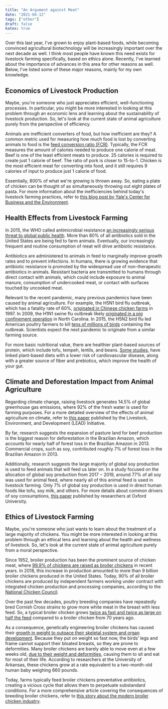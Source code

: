 ```yaml
---
title: "An Argument against Meat"
date: "2021-04-12"
tags: ["other"]
draft: false
katex: true
---
```


Over this last year, I've grown to enjoy plant-based foods, while becoming convinced agricultural biotechnology will be increasingly important over the next decade as well. I think most people have known this need exists for livestock farming specifically, based on ethics alone. Recently, I've learned about the importance of advances in this area for other reasons as well. Below, I've listed some of these major reasons, mainly for my own knowledge.

## Economics of Livestock Production

Maybe, you're someone who just appreciates efficient, well-functioning processes. In particular, you might be more interested in looking at this problem through an economic lens and learning about the sustainability of livestock production. So, let's look at the current state of animal agriculture purely from the perspective of efficiency.

Animals are inefficient converters of food, but how inefficient are they? A common metric used for measuring how much food is lost by converting animals to food is the [feed conversion ratio (FCR)](https://awellfedworld.org/feed-ratios/). Typically, the FCR measures the amount of calories needed to produce one calorie of meat. Beef is one of the least efficient meats to produce. $25$ calories is required to create just $1$ calorie of beef. The ratio of pork is closer to $15$-to-$1$. Chicken is the most efficient meat for converting into food, and it still requires $9$ calories of input to produce just $1$ calorie of food.

Essentially, $800\%$ of what we're growing is thrown away. So, eating a plate of chicken can be thought of as simultaneously throwing out eight plates of pasta. For more information about the inefficiencies behind today's livestock farming practices, refer to [this blog post by Yale's Center for Business and the Environment](https://cbey.yale.edu/our-stories/disrupting-meat).

## Health Effects from Livestock Farming

In 2015, the WHO called antimicrobial resistance [an increasingly serious threat to global public health](https://www.ncbi.nlm.nih.gov/pmc/articles/PMC4638249/). More than 80% of all antibiotics sold in the United States are being fed to farm animals. Eventually, our increasingly frequent and routine consumption of meat will drive antibiotic resistance.

Antibiotics are administered to animals in feed to marginally improve growth rates and to prevent infections. In humans, there is growing evidence that antibiotic resistance is promoted by the widespread use of non-therapeutic antibiotics in animals. Resistant bacteria are transmitted to humans through direct contact with animals, which could include exposure to animal manure, consumption of undercooked meat, or contact with surfaces touched by uncooked meat.

Relevant to the recent pandemic, many previous pandemics have been caused by animal agriculture. For example, the H5N1 bird flu outbreak, which has a fatality rate of $60\%$, [originated in Chinese chicken farms](https://www.cdc.gov/flu/avianflu/h5n1-virus.htm) in $1997$. In $2009$, the H1N1 swine flu outbreak likely [originated in a pig confinement operation](https://www.cdc.gov/h1n1flu/information_h1n1_virus_qa.htm) in North Carolina. In $2015$, the H5N2 bird flu led American poultry farmers to kill [tens of millions of birds](https://www.cdc.gov/mmwr/preview/mmwrhtml/mm6404a9.htm) containing the outbreak. Scientists expect the next pandemic to originate from a similar farming source.

For more basic nutritional value, there are healthier plant-based sources of protein, which include tofu, tempeh, lentils, and beans. [Some studies](https://jamanetwork.com/journals/jamainternalmedicine/article-abstract/2748453), have linked plant-based diets with a lower risk of cardiovascular disease, along with a greater source of fiber and prebiotics, which improve the health of your gut.

## Climate and Deforestation Impact from Animal Agriculture

Regarding climate change, raising livestock generates $14.5\%$ of global greenhouse gas emissions, where $92\%$ of the fresh water is used for farming purposes. For a more detailed overview of the effects of animal agriculture on climate, refer to [this paper](https://www.europarl.europa.eu/climatechange/doc/FAO%20report%20executive%20summary.pdf) published by the Livestock, Environment, and Development (LEAD) Initiative.

By far, research suggests the expansion of pasture land for beef production is the biggest reason for deforestation in the Brazilian Amazon, which accounts for nearly half of forest loss in the Brazilian Amazon in $2013$. Commercial crops, such as soy, contributed roughly $7\%$ of forest loss in the Brazilian Amazon in $2013$.

Additionally, research suggests the large majority of global soy production is used to feed animals that will feed us later on. In a study focused on the allocation of global soy production from $2017-2019$, around $77\%$ of all soy was used for animal feed, where nearly all of this animal feed is used in livestock farming. Only $7\%$ of global soy production is used in direct human foods like tofu, soy milk, and others. For more details about common drivers of soy consumptions, [this paper](https://ourworldindata.org/soy) published by researchers at Oxford University.

## Ethics of Livestock Farming

Maybe, you're someone who just wants to learn about the treatment of a large majority of chickens. You might be more interested in looking at this problem through an ethical lens and learning about the health and wellness of livestock. So, let's look at the current state of animal agriculture purely from a moral perspective.

Since $1952$, broiler production has been the prominent source of chicken meat, where [99.9% of chickens are raised as broiler chickens](https://www.sentienceinstitute.org/us-factory-farming-estimates#ftnt2) in recent years. In $2018$, this increase in production amounted to more than $9$ billion broiler chickens produced in the United States. Today, $90\%$ of all broiler chickens are produced by independent farmers working under contract with integrated chicken production and processing companies, according to the [National Chicken Council](https://www.nationalchickencouncil.org/industry-issues/vertical-integration/).

Over the past few decades, poultry breeding companies have repeatedly bred Cornish Cross strains to grow more white meat in the breast with less feed. So, a typical broiler chicken grows [twice as fast and twice as large on half the feed](https://www.nationalchickencouncil.org/about-the-industry/statistics/u-s-broiler-performance/) compared to a broiler chicken from 70 years ago.

As a consequence, genetically engineering broiler chickens has caused their [growth in weight to outpace their skeletal system and organ development](https://www.humanesociety.org/sites/default/files/docs/hsus-report-welfare-chicken-industry.pdf). Because they put on weight so fast now, the birds’ legs and frame cannot support their bloated breasts, so they are prone to deformities. Many broiler chickens are barely able to move even at a few weeks old, [due to their weight and deformities](https://www.aspca.org/sites/default/files/chix_white_paper_nov2015_lores.pdf), causing them to sit and eat for most of their life. According to researchers at the University of Arkansas, these chickens grow at a rate equivalent to a two-month-old human baby weighing $660$ pounds.

Today, farms typically feed broiler chickens preventative antibiotics, creating a vicious cycle that allows them to perpetuate substandard conditions. For a more comprehensive article covering the consequences of breeding broiler chickens, refer to [this story about the modern broiler chicken industry](https://civileats.com/2019/05/28/the-race-to-produce-a-slower-growing-chicken/).
